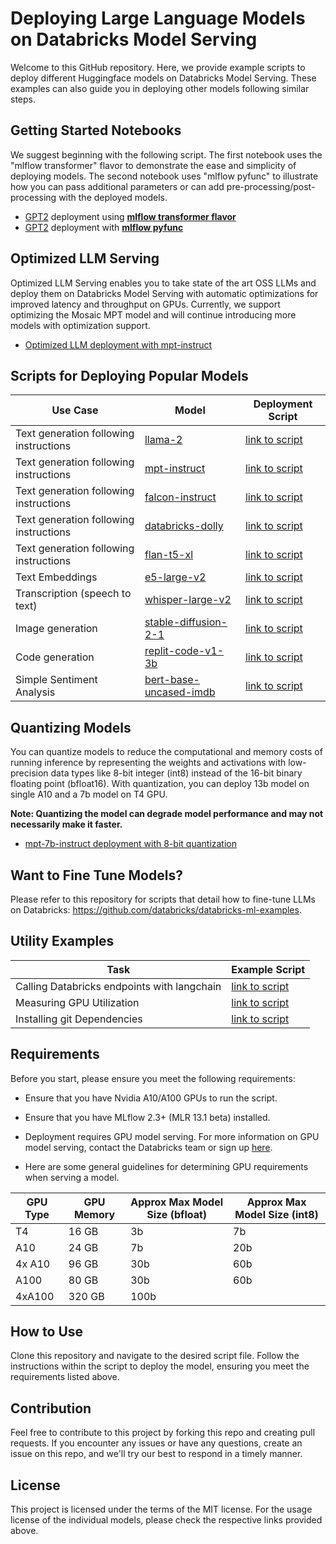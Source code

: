 # Deploying Large Language Models on Databricks Model Serving
Welcome to this GitHub repository. Here, we provide example scripts to deploy different Huggingface models on Databricks Model Serving. These examples can also guide you in deploying other models following similar steps.

## Getting Started Notebooks
We suggest beginning with the following script. The first notebook uses the "mlflow transformer" flavor to demonstrate the ease and simplicity of deploying models. The second notebook uses "mlflow pyfunc" to illustrate how you can pass additional parameters or can add pre-processing/post-processing with the deployed models.
- [GPT2](https://huggingface.co/gpt2) deployment using [**mlflow transformer flavor**](examples/gpt2(mlflow.transformers).py)
- [GPT2](https://huggingface.co/gpt2) deployment with [**mlflow pyfunc**](examples/gpt2(pyfunc).py)

## Optimized LLM Serving
Optimized LLM Serving enables you to take state of the art OSS LLMs and deploy them on Databricks Model Serving with automatic optimizations for improved latency and throughput on GPUs. Currently, we support optimizing the Mosaic MPT model and will continue introducing more models with optimization support.
- [Optimized LLM deployment with mpt-instruct](examples/Optimized-LLM-Serving-Example.py) 

## Scripts for Deploying Popular Models

| Use Case | Model | Deployment Script |
|-------|-------|-------------------|
|Text generation following instructions|[llama-2](https://huggingface.co/meta-llama/Llama-2-7b-chat-hf) | [link to script](examples/llama-2-7b-chat-hf.py) |
|Text generation following instructions|[mpt-instruct](https://huggingface.co/mosaicml/mpt-7b-instruct) | [link to script](examples/Optimized-LLM-Serving-Example.py) |
|Text generation following instructions|[falcon-instruct](https://huggingface.co/tiiuae/falcon-7b-instruct) | [link to script](examples/falcon-7b-instruct(pyfunc).py) |
|Text generation following instructions|[databricks-dolly](https://huggingface.co/databricks/dolly-v2-7b) | [link to script](examples/dolly-v2(pyfunc).py) |
|Text generation following instructions|[flan-t5-xl](https://huggingface.co/google/flan-t5-xl) | [link to script](examples/flan-t5-xl.py)|
|Text Embeddings|[e5-large-v2](https://huggingface.co/intfloat/e5-large-v2) | [link to script](examples/e5-large-v2(pyfunc).py) |
|Transcription (speech to text)|[whisper-large-v2](https://huggingface.co/openai/whisper-large-v2) | [link to script](examples/whisper-large-v2(pyfunc).py)|
|Image generation|[stable-diffusion-2-1](https://huggingface.co/stabilityai/stable-diffusion-2-1) | [link to script](examples/stable-diffusion-2-1(pyfunc).py)|
|Code generation|[replit-code-v1-3b](https://huggingface.co/replit/replit-code-v1-3b) | [link to script](examples/replit-code-v1-3b(pyfunc).py) |
|Simple Sentiment Analysis|[bert-base-uncased-imdb](https://huggingface.co/textattack/bert-base-uncased-imdb) | [link to script](examples/bert-sentiment(pyfunc).py) |

## Quantizing Models
You can quantize models to reduce the computational and memory costs of running inference by representing the weights and activations with low-precision data types like 8-bit integer (int8) instead of the 16-bit binary floating point (bfloat16). With quantization, you can deploy 13b model on single A10 and a 7b model on T4 GPU.

**Note: Quantizing the model can degrade model performance and may not necessarily make it faster.**

- [mpt-7b-instruct deployment with 8-bit quantization](examples/mpt-7b-instruct-quantized.py)

## Want to Fine Tune Models?
Please refer to this repository for scripts that detail how to fine-tune LLMs on Databricks: https://github.com/databricks/databricks-ml-examples.
## Utility Examples
| Task | Example Script | 
|-------| ---------------|
| Calling Databricks endpoints with langchain | [link to script](examples/langchain.py)
| Measuring GPU Utilization| [link to script](examples/measuring-GPU-utilization.py)
| Installing git Dependencies| [link to script](examples/installing-git-dependencies.py)

## Requirements
Before you start, please ensure you meet the following requirements:

- Ensure that you have Nvidia A10/A100 GPUs to run the script.

- Ensure that you have MLflow 2.3+ (MLR 13.1 beta) installed.

- Deployment requires GPU model serving. For more information on GPU model serving, contact the Databricks team or sign up [here](https://docs.google.com/forms/d/1-GWIlfjlIaclqDz6BPODI2j1Xg4f4WbFvBXyebBpN-Y/edit).
  
- Here are some general guidelines for determining GPU requirements when serving a model.

| GPU Type  | GPU Memory | Approx Max Model Size (bfloat) | Approx Max Model Size (int8) |
|-----------|------------|---------------------------------------|-------------------------------------|
| T4        | 16 GB      | 3b                                    | 7b                                  |
| A10       | 24 GB      | 7b                                    | 20b                                 |
| 4x A10    | 96 GB      | 30b                                   | 60b                                 |
| A100      | 80 GB      | 30b                                   | 60b                                 |
| 4xA100    | 320 GB     | 100b                                  |                                     |


## How to Use
Clone this repository and navigate to the desired script file. Follow the instructions within the script to deploy the model, ensuring you meet the requirements listed above.

## Contribution
Feel free to contribute to this project by forking this repo and creating pull requests. If you encounter any issues or have any questions, create an issue on this repo, and we'll try our best to respond in a timely manner.

## License
This project is licensed under the terms of the MIT license. For the usage license of the individual models, please check the respective links provided above.
